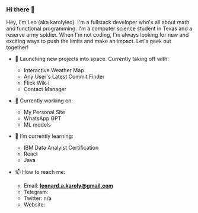 ### Hi there 👋
Hey, I'm Leo (aka karolyleo). I'm a fullstack developer who's all about math and functional programming. I'm a computer science student in Texas and a reserve army soldier. When I'm not coding, I'm always looking for new and exciting ways to push the limits and make an impact. Let's geek out together!


- 🚀 Launching new projects into space. Currently taking off with:
   - Interactive Weather Map
   - Any User's Latest Commit Finder
   - Flick Wik-i
   - Contact Manager


- 🔭 Currently working on:
   - My Personal Site
   - WhatsApp GPT
   - ML models



- 🌱 I’m currently learning:
   - IBM Data Analyist Certification
   - React
   - Java


- 📫 How to reach me:
   - Email: [**leonard.a.karoly@gmail.com**](mailto:leonard.a.karoly@gmail.com)
   - Telegram:
   - Twitter: n/a
   - Website: 
